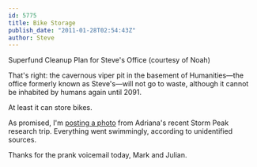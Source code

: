```yaml
---
id: 5775
title: Bike Storage
publish_date: "2011-01-28T02:54:43Z"
author: Steve
---
```

Superfund Cleanup Plan for Steve's Office (courtesy of Noah)

That's right: the cavernous viper pit in the basement of Humanities—the office formerly known as Steve's—will not go to waste, although it cannot be inhabited by humans again until 2091.

At least it can store bikes.

As promised, I'm [posting a photo](http://www.flagstafffrenzy.org/wp-content/uploads/2011/01/102_1095.jpg) from Adriana's recent Storm Peak research trip. Everything went swimmingly, according to unidentified sources.

Thanks for the prank voicemail today, Mark and Julian.
